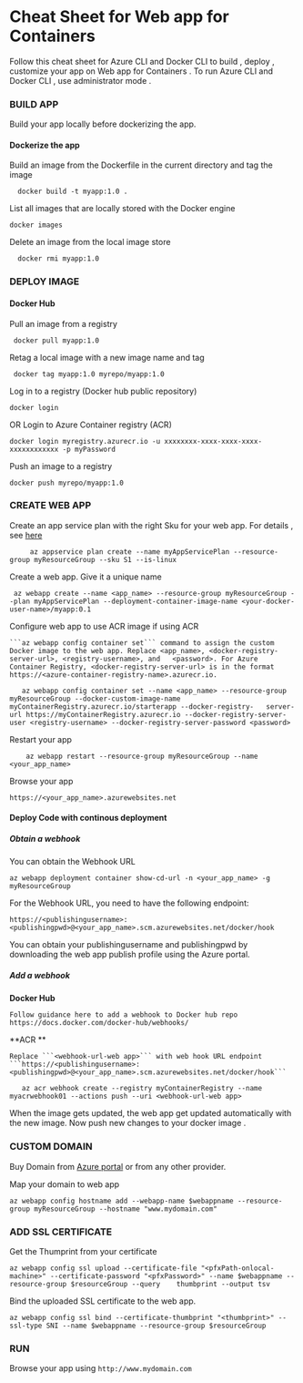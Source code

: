# Cheat Sheet for Web app for Containers

Follow this cheat sheet for Azure CLI and Docker CLI to build , deploy , customize your app on Web app for Containers . To run Azure CLI and Docker CLI , use administrator mode . 

### BUILD APP 
Build your app locally before dockerizing the app. 

#### Dockerize the app

Build an image from the Dockerfile in the current directory and tag the image
	
	  docker build -t myapp:1.0 . 
List all images that are locally stored with the Docker engine

  	docker images

Delete an image from the local image store

	  docker rmi myapp:1.0


### DEPLOY IMAGE

#### Docker Hub 
Pull an image from a registry
	
     docker pull myapp:1.0
	
Retag a local image with a new image name and tag
	
     docker tag myapp:1.0 myrepo/myapp:1.0

Log in to a registry (Docker hub public repository)
    
    docker login 

OR Login to Azure Container registry (ACR)
	
	docker login myregistry.azurecr.io -u xxxxxxxx-xxxx-xxxx-xxxx-xxxxxxxxxxxx -p myPassword
	
Push an image to a registry
        
    docker push myrepo/myapp:1.0  

### CREATE WEB APP

Create an app service plan with the right Sku for your web app. For details , see [here](https://azure.microsoft.com/en-us/pricing/details/app-service/linux/)
  
         az appservice plan create --name myAppServicePlan --resource-group myResourceGroup --sku S1 --is-linux

Create a web app. Give it a unique name

     az webapp create --name <app_name> --resource-group myResourceGroup --plan myAppServicePlan --deployment-container-image-name <your-docker-user-name>/myapp:0.1

Configure web app to use ACR image if using ACR 

    ```az webapp config container set``` command to assign the custom Docker image to the web app. Replace <app_name>, <docker-registry-server-url>, <registry-username>, and 	<password>. For Azure Container Registry, <docker-registry-server-url> is in the format https://<azure-container-registry-name>.azurecr.io.
 
       az webapp config container set --name <app_name> --resource-group myResourceGroup --docker-custom-image-name  myContainerRegistry.azurecr.io/starterapp --docker-registry-	server-url https://myContainerRegistry.azurecr.io --docker-registry-server-user <registry-username> --docker-registry-server-password <password>
 
Restart your app 
     
     	az webapp restart --resource-group myResourceGroup --name <your_app_name>

Browse your app

    https://<your_app_name>.azurewebsites.net 


#### Deploy Code with continous deployment 

##### Obtain a webhook

You can obtain the Webhook URL 
     
    az webapp deployment container show-cd-url -n <your_app_name> -g myResourceGroup

For the Webhook URL, you need to have the following endpoint: 
    
    https://<publishingusername>:<publishingpwd>@<your_app_name>.scm.azurewebsites.net/docker/hook

You can obtain your publishingusername and publishingpwd by downloading the web app publish profile using the Azure portal.

##### Add a webhook 
**Docker Hub**

	Follow guidance here to add a webhook to Docker hub repo https://docs.docker.com/docker-hub/webhooks/
    
**ACR **
	
    Replace ```<webhook-url-web app>``` with web hook URL endpoint ```https://<publishingusername>:<publishingpwd>@<your_app_name>.scm.azurewebsites.net/docker/hook```
 
 	   az acr webhook create --registry myContainerRegistry --name myacrwebhook01 --actions push --uri <webhook-url-web app>
 
When the image gets updated, the web app get updated automatically with the new image. Now push new changes to your docker image . 
  
### CUSTOM DOMAIN

Buy Domain from [Azure portal](https://docs.microsoft.com/en-us/azure/app-service/custom-dns-web-site-buydomains-web-app) or from any other provider. 

Map your domain to web app 

    az webapp config hostname add --webapp-name $webappname --resource-group myResourceGroup --hostname "www.mydomain.com"


### ADD SSL CERTIFICATE 

Get the Thumprint from your certificate 
	
	az webapp config ssl upload --certificate-file "<pfxPath-onlocal-machine>" --certificate-password "<pfxPassword>" --name $webappname --resource-group $resourceGroup --query 	thumbprint --output tsv

Bind the uploaded SSL certificate to the web app.
	
	az webapp config ssl bind --certificate-thumbprint "<thumbprint>" --ssl-type SNI --name $webappname --resource-group $resourceGroup

### RUN
Browse your app using ```http://www.mydomain.com```


